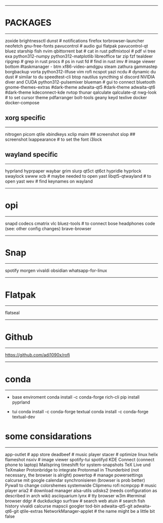 -------------------------------
# PACKAGES
-------------------------------
zoxide
brightnessctl
dunst # notifications
firefox
torbrowser-launcher
neofetch
gnu-free-fonts
pavucontrol # audio gui
flatpak
pavucontrol-qt
bluez
starship
fish
nvim
qbittorrent
bat   # cat in rust
pdfmixtool  # pdf
vi
tree
exa
python312-numpy
python312-matplotlib
libreoffice
tar
zip
fzf
tealdeer
ripgrep   # grep in rust
procs    # ps in rust
fd   # find in rust
imv   # image viewer
bottom  #taskmanager - btm
xf86-video-amdgpu
steam
zathura
gammastep
borgbackup
vorta
python312-llfuse
vim
rofi
ncspot
yazi
ncdu # dynamic du
dust # similar to du
speedtest-cli
btop
nautilus
syncthing
sl
discord
NVIDIA diver and CUDA
python312-pulsemixer
blueman # gui to connect bluetooth
gnome-themes-extras #dark-theme
adwaita-qt5         #dark-theme
adwaita-qt6         #dark-theme
kdeconnect-kde
nvtop
thunar
qalculate
qalculate-qt
nwg-look # to set cursor theme
pdfarranger
bolt-tools
geany
keyd
texlive
docker
docker-compose


## xorg specific
-------------------------------
nitrogen
picom
qtile
xbindkeys
xclip
maim ## screenshot
slop ## screenshot
lxappearance   # to set the font
i3lock

## wayland specific
-------------------------------
hyprland
hyprpaper
waybar
grim
slurp
qt5ct
qt6ct
hypridle
hyprlock
swaylock
swww
xcb               # maybe needed to open yast
libqt5-qtwayland  # to open yast
wev               # find keynames on wayland


-------------------------------
# opi
-------------------------------
snapd
codecs
cmatrix
vlc
bluez-tools  # to connect bose headphones 
code (see: other config changes)
brave-browser


-------------------------------
# Snap
-------------------------------
spotify
morgen
vivaldi
obsidian
whatsapp-for-linux


-------------------------------
# Flatpak
-------------------------------
flatseal


-------------------------------
# Github
-------------------------------
https://github.com/adi1090x/rofi


-------------------------------
# conda
-------------------------------
- base enviroment
conda install -c conda-forge rich-cli
pip install pyprland

- tui
conda install -c conda-forge textual
conda install -c conda-forge textual-dev



# some considarations
-------------------------------
app-outlet # app store
deadbeef # music player
stacer # optimize linux
helix
flameshot
nsxiv # image viewer
spotify-tui
spotifyd
KDE Connect (connect phone to laptop)
Mailspring
timeshift for system-snapshots
TeX Live und TeXmaker
Protonbridge to integrate Protonmail in Thunderbird (not necessary, the browser is alright)
powertop # manage powersettings
calcurse mit google calendar synchronisieren (browser is prob better)
Pywall to change colorshemes systemwide
Clipmenu rofi
ncmpcpp # music player
aria2  # download manager
alsa-utils
udisks2 (needs configuration as described in arch wiki)
asciiquarium
lynx # tty browser
w3m #terminal browser
ddgr # duckduckgo
surfraw # search web
atuin  # search fish history
vivaldi
calcurse
mapscii
googler
tod-bin
adwaita-qt5-git
adwaita-qt6-git
qtile-extras
NetworkManager-applet # the name might be a little bit false




